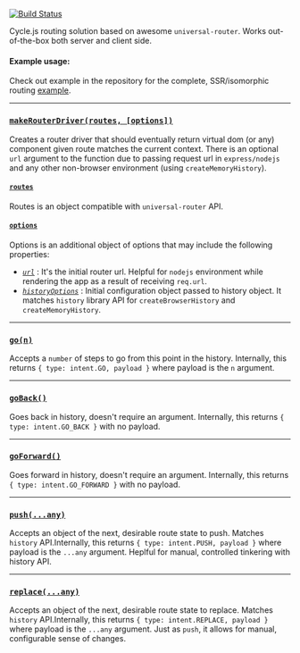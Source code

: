 [![Build Status](https://travis-ci.org/graforlock/cycle-router-driver.svg?branch=master)](https://travis-ci.org/graforlock/cycle-router-driver)

Cycle.js routing solution based on awesome `universal-router`. Works out-of-the-box both server and client side.

#### Example usage:

Check out example in the repository for the complete, SSR/isomorphic routing [example](https://github.com/graforlock/cycle-router-driver/tree/master/example).

***

### [`makeRouterDriver(routes, [options])`](https://github.com/graforlock/cycle-router-driver/blob/master/src/index.js#L43)

Creates a router driver that should eventually return virtual dom (or any) component given route matches the current context. There is an optional `url` argument to the function due to passing request url in `express/nodejs` and any other non-browser environment (using `createMemoryHistory`).


 #### [`routes`](https://github.com/graforlock/cycle-router-driver/blob/master/src/index.js#L44)

Routes is an object compatible with `universal-router` API.


#### [`options`](https://github.com/graforlock/cycle-router-driver/blob/master/src/index.js#L45)

Options is an additional object of options that may include the following properties:

- *[`url`](https://github.com/graforlock/cycle-router-driver/blob/master/src/index.js#L45)* : It's the initial router url. Helpful for `nodejs` environment while rendering the app as a result of receiving `req.url`.
- *[`historyOptions`](https://github.com/graforlock/cycle-router-driver/blob/master/src/index.js#L45)* : Initial configuration object passed to history object. It matches `history` library API for `createBrowserHistory` and `createMemoryHistory`.

***

### [`go(n)`](https://github.com/graforlock/cycle-router-driver/blob/master/src/index.js#L37)

Accepts a `number` of steps to go from this point in the history. Internally, this returns `{ type: intent.GO, payload }` where payload is the `n` argument.

***

### [`goBack()`](https://github.com/graforlock/cycle-router-driver/blob/master/src/index.js#L38)

Goes back in history, doesn't require an argument. Internally, this returns `{ type: intent.GO_BACK }` with no payload.

***

### [`goForward()`](https://github.com/graforlock/cycle-router-driver/blob/master/src/index.js#L39)

Goes forward in history, doesn't require an argument. Internally, this returns `{ type: intent.GO_FORWARD }` with no payload.

***

### [`push(...any)`](https://github.com/graforlock/cycle-router-driver/blob/master/src/index.js#L40)

Accepts an object of the next, desirable route state to push. Matches `history` API.Internally, this returns `{ type: intent.PUSH, payload }` where payload is the `...any` argument. Heplful for manual, controlled tinkering with history API.

***

### [`replace(...any)`](https://github.com/graforlock/cycle-router-driver/blob/master/src/index.js#L41)

Accepts an object of the next, desirable route state to replace. Matches `history` API.Internally, this returns `{ type: intent.REPLACE, payload }` where payload is the `...any` argument. Just as `push`, it allows for manual, configurable sense of changes.
